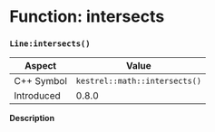 
# Function: intersects
### `Line:intersects()`

| Aspect | Value |
| --- | --- |
| C++ Symbol | `kestrel::math::intersects()` |
| Introduced | 0.8.0 |

**Description**


